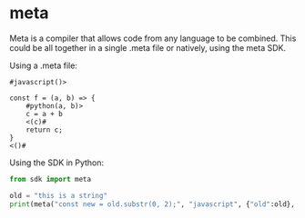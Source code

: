 # meta
Meta is a compiler that allows code from any language to be combined. This could be all together in a single .meta file or natively, using the meta SDK.

Using a .meta file:
```
#javascript()>

const f = (a, b) => {
    #python(a, b)>
    c = a + b
    <(c)#
    return c;
}
<()#
```


Using the SDK in Python:
```python
from sdk import meta

old = "this is a string"
print(meta("const new = old.substr(0, 2);", "javascript", {"old":old}, ["new"]))
```
